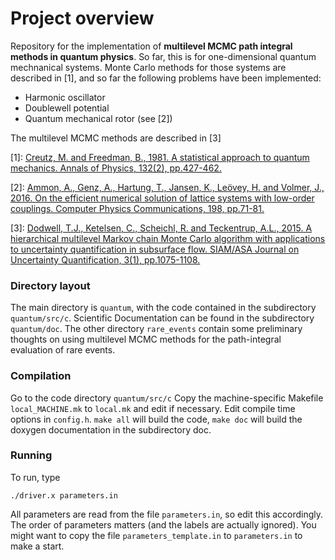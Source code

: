 # Project overview 

Repository for the implementation of **multilevel MCMC path integral methods in quantum physics**. So far, this is for one-dimensional quantum mechnanical systems. Monte Carlo methods for those systems are described in [1], and so far the following problems have been implemented:
 * Harmonic oscillator
 * Doublewell potential
 * Quantum mechanical rotor (see [2])

The multilevel MCMC methods are described in [3]

[1]: [Creutz, M. and Freedman, B., 1981. A statistical approach to quantum mechanics. Annals of Physics, 132(2), pp.427-462.](https://www.sciencedirect.com/science/article/pii/0003491681900749)

[2]: [Ammon, A., Genz, A., Hartung, T., Jansen, K., Leövey, H. and Volmer, J., 2016. On the efficient numerical solution of lattice systems with low-order couplings. Computer Physics Communications, 198, pp.71-81.](https://arxiv.org/abs/1503.05088)

[3]: [Dodwell, T.J., Ketelsen, C., Scheichl, R. and Teckentrup, A.L., 2015. A hierarchical multilevel Markov chain Monte Carlo algorithm with applications to uncertainty quantification in subsurface flow. SIAM/ASA Journal on Uncertainty Quantification, 3(1), pp.1075-1108.](https://epubs.siam.org/doi/abs/10.1137/130915005)

### Directory layout ###
The main directory is `quantum`, with the code contained in the subdirectory `quantum/src/c`. Scientific Documentation can be found in the subdirectory `quantum/doc`.
The other directory `rare_events` contain some preliminary thoughts on using multilevel MCMC methods for the path-integral evaluation of rare events.

### Compilation ###
Go to the code directory `quantum/src/c`
Copy the machine-specific Makefile `local_MACHINE.mk` to `local.mk` and edit if necessary. Edit compile time options in `config.h`. `make all` will build the code, `make doc` will build the doxygen documentation in the subdirectory doc. 

### Running ##
To run, type
```
./driver.x parameters.in
```

All parameters are read from the file `parameters.in`, so edit this accordingly. The order of parameters matters (and the labels are actually ignored). You might want to copy the file `parameters_template.in` to `parameters.in` to make a start.